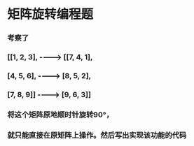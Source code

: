 # 矩阵旋转编程题
### 考察了
### [[1, 2, 3],     ---->        [[7, 4, 1],
### [4, 5, 6],      ---->         [8, 5, 2],
### [7, 8, 9]]      ---->         [9, 6, 3]]
### 将这个矩阵原地顺时针旋转90°，
### 就只能直接在原矩阵上操作。然后写出实现该功能的代码
